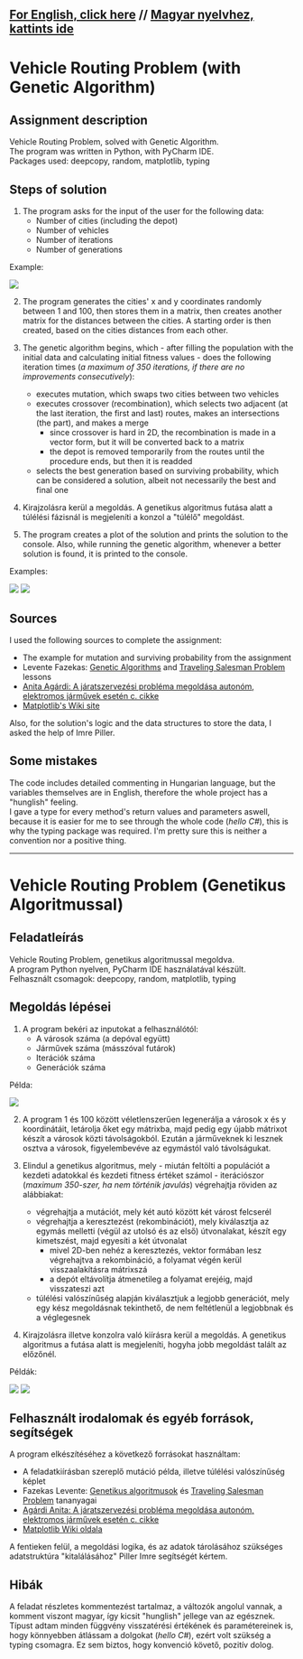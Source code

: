 ## [For English, click here](#vehicle-routing-problem-with-genetic-algorithm) // [Magyar nyelvhez, kattints ide](#vehicle-routing-problem-genetikus-algoritmussal)

# Vehicle Routing Problem (with Genetic Algorithm)

## Assignment description
Vehicle Routing Problem, solved with Genetic Algorithm.  
The program was written in Python, with PyCharm IDE.  
Packages used: deepcopy, random, matplotlib, typing  

## Steps of solution

1. The program asks for the input of the user for the following data:
     - Number of cities (including the depot)
     - Number of vehicles
     - Number of iterations
     - Number of generations
     
Example:
     
![](https://github.com/Medvetojas/VehicleRoutingProblem/blob/main/input_example.png?raw=true)

2. The program generates the cities' x and y coordinates randomly between 1 and 100, then stores them in a matrix, then creates another matrix for the distances between the cities. A starting order is then created, based on the cities distances from each other.

3. The genetic algorithm begins, which - after filling the population with the initial data and calculating initial fitness values - does the following iteration times (*a maximum of 350 iterations, if there are no improvements consecutively*):

     - executes mutation, which swaps two cities between two vehicles
     - executes crossover (recombination), which selects two adjacent (at the last iteration, the first and last) routes, makes an intersections (the part), and makes a merge
       - since crossover is hard in 2D, the recombination is made in a vector form, but it will be converted back to a matrix
       - the depot is removed temporarily from the routes until the procedure ends, but then it is readded
     - selects the best generation based on surviving probability, which can be considered a solution, albeit not necessarily the best and final one

4. Kirajzolásra kerül a megoldás. A genetikus algoritmus futása alatt a túlélési fázisnál is megjeleníti a konzol a "túlélő" megoldást.
4. The program creates a plot of the solution and prints the solution to the console. Also, while running the genetic algorithm, whenever a better solution is found, it is printed to the console.

Examples:


![](https://github.com/Medvetojas/VehicleRoutingProblem/blob/main/solution_example.png?raw=true)
![](https://github.com/Medvetojas/VehicleRoutingProblem/blob/main/plot_example.png?raw=true)


## Sources
I used the following sources to complete the assignment:
* The example for mutation and surviving probability from the assignment
* Levente Fazekas: [Genetic Algorithms](https://ai.leventefazekas.hu/lessons/2022-10-18-genetic-algorithms) and [Traveling Salesman Problem](https://ai.leventefazekas.hu/lessons/2022-10-11-travelling-salesman) lessons
* [Anita Agárdi: A járatszervezési probléma megoldása autonóm, elektromos járművek esetén c. cikke](http://www.tdk.uni-miskolc.hu/files/_elso_ot_oldala_vegleges.pdf)
* [Matplotlib's Wiki site](https://matplotlib.org/stable/gallery)

Also, for the solution's logic and the data structures to store the data, I asked the help of Imre Piller.

## Some mistakes

The code includes detailed commenting in Hungarian language, but the variables themselves are in English, therefore the whole project has a "hunglish" feeling.  
I gave a type for every method's return values and parameters aswell, because it is easier for me to see through the whole code (*hello C#*), this is why the typing package was required. I'm pretty sure this is neither a convention nor a positive thing.

------------------------------------- 

# Vehicle Routing Problem (Genetikus Algoritmussal)

## Feladatleírás
Vehicle Routing Problem, genetikus algoritmussal megoldva.  
A program Python nyelven, PyCharm IDE használatával készült.  
Felhasznált csomagok: deepcopy, random, matplotlib, typing

## Megoldás lépései

1. A program bekéri az inputokat a felhasználótól:
     - A városok száma (a depóval együtt)
     - Járművek száma (másszóval futárok)
     - Iterációk száma
     - Generációk száma
     
Példa:
     
![](https://github.com/Medvetojas/VehicleRoutingProblem/blob/main/input_example.png?raw=true)

2. A program 1 és 100 között véletlenszerűen legenerálja a városok x és y koordinátáit, letárolja őket egy mátrixba, majd pedig egy újabb mátrixot készít a városok közti távolságokból. Ezután a járműveknek ki lesznek osztva a városok, figyelembevéve az egymástól való távolságukat.

3. Elindul a genetikus algoritmus, mely - miután feltölti a populációt a kezdeti adatokkal és kezdeti fitness értéket számol - iterációszor (*maximum 350-szer, ha nem történik javulás*) végrehajtja röviden az alábbiakat:

     - végrehajtja a mutációt, mely két autó között két várost felcserél
     - végrehajtja a keresztezést (rekombinációt), mely kiválasztja az egymás melletti (végül az utolsó és az első) útvonalakat, készít egy kimetszést, majd egyesíti a két útvonalat
       - mivel 2D-ben nehéz a keresztezés, vektor formában lesz végrehajtva a rekombináció, a folyamat végén kerül visszaalakításra mátrixszá
       - a depót eltávolítja átmenetileg a folyamat erejéig, majd visszateszi azt
     - túlélési valószínűség alapján kiválasztjuk a legjobb generációt, mely egy kész megoldásnak tekinthető, de nem feltétlenül a legjobbnak és a véglegesnek

4. Kirajzolásra illetve konzolra való kiírásra kerül a megoldás. A genetikus algoritmus a futása alatt is megjeleníti, hogyha jobb megoldást talált az előzőnél.

Példák:


![](https://github.com/Medvetojas/VehicleRoutingProblem/blob/main/solution_example.png?raw=true)
![](https://github.com/Medvetojas/VehicleRoutingProblem/blob/main/plot_example.png?raw=true)


## Felhasznált irodalomak és egyéb források, segítségek
A program elkészítéséhez a következő forrásokat használtam:
* A feladatkiírásban szereplő mutáció példa, illetve túlélési valószínűség képlet
* Fazekas Levente: [Genetikus algoritmusok](https://ai.leventefazekas.hu/lessons/2022-10-18-genetic-algorithms) és [Traveling Salesman Problem](https://ai.leventefazekas.hu/lessons/2022-10-11-travelling-salesman) tananyagai
* [Agárdi Anita: A járatszervezési probléma megoldása autonóm, elektromos járművek esetén c. cikke](http://www.tdk.uni-miskolc.hu/files/_elso_ot_oldala_vegleges.pdf)
* [Matplotlib Wiki oldala](https://matplotlib.org/stable/gallery)

A fentieken felül, a megoldási logika, és az adatok tárolásához szükséges adatstruktúra "kitalálásához" Piller Imre segítségét kértem.

## Hibák

A feladat részletes kommentezést tartalmaz, a változók angolul vannak, a komment viszont magyar, így kicsit "hunglish" jellege van az egésznek.  
Típust adtam minden függvény visszatérési értékének és paramétereinek is, hogy könnyebben átlássam a dolgokat (*hello C#*), ezért volt szükség a typing csomagra. Ez sem biztos, hogy konvenció követő, pozitív dolog.
